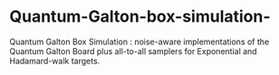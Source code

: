 # Quantum-Galton-box-simulation-
Quantum Galton Box Simulation : noise-aware implementations of the Quantum Galton Board plus all-to-all samplers for Exponential and Hadamard-walk targets.
